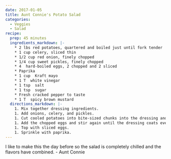 ```yaml
---
date: 2017-01-05
title: Aunt Connie's Potato Salad
categories:
  - Veggies
  - Salad
recipe:
  prep: 45 minutes
  ingredients_markdown: |-
    * 2 lbs red potatoes, quartered and boiled just until fork tender
    * 1 cup celery, sliced thin
    * 1/2 cup red onion, finely chopped
    * 1/4 cup sweet pickles, finely chopped
    * 4  hard-boiled eggs, 2 chopped and 2 sliced
    * Paprika
    * 1 cup  Kraft mayo
    * 1 T  white vinegar
    * 1 tsp  salt
    * 1 tsp  sugar
    * Fresh cracked pepper to taste
    * 1 T  spicy brown mustard
  directions_markdown: |-
    1. Mix together dressing ingredients.
    1. Add onions, celery, and pickles.
    1. Cut cooled potatoes into bite-sized chunks into the dressing and gently stir until mixed.
    1. Add the chopped eggs and stir again until the dressing coats everything.
    1. Top with sliced eggs.
    1. Sprinkle with paprika.
---
```

I like to make this the day before so the salad is completely chilled and the flavors have combined. - Aunt Connie